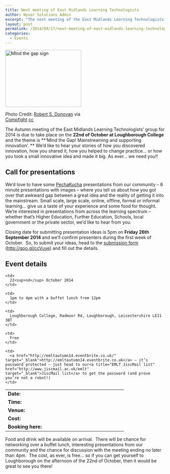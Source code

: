 ```yaml
---
title: Next meeting of East Midlands Learning Technologists
author: Wyver Solutions Admin
excerpt: "The next meeting of the East Midlands Learning Technologists’ group is on 22nd of October and the theme is 'Mind the Gap! Mainstreaming and supporting innovation'. Join us for a great cross-sector sharing and networking opportunity."
layout: post
permalink: /2014/09/17/next-meeting-of-east-midlands-learning-technologists/
categories:
  - Events
---
```

<div id="attachment_1133" style="width: 250px" class="wp-caption alignright">
  <a href="http://www.wyversolutions.co.uk/cms/wp-content/uploads/2014/09/12329159165_a12a8df2ca_m.jpg"><img class="size-full wp-image-1133" src="http://www.wyversolutions.co.uk/cms/wp-content/uploads/2014/09/12329159165_a12a8df2ca_m.jpg" alt="MInd the gap sign" width="240" height="180" /></a>
  
  <p class="wp-caption-text">
    Photo Credit: <a href="https://www.flickr.com/photos/10687935@N04/12329159165/">Robert S. Donovan</a> via <a href="http://compfight.com">Compfight</a> <a href="https://creativecommons.org/licenses/by/2.0/">cc</a>
  </p>
</div>

The Autumn meeting of the East Midlands Learning Technologists’ group for 2014 is due to take place on the **<span data-term="goog_121417682">22nd of October</span> at Loughborough College** and the theme is **&#8216;Mind the Gap! Mainstreaming and supporting innovation&#8217;. ** We&#8217;d like to hear your stories of how you discovered innovation, how you shared it, how you helped to change practice&#8230; or how you took a small innovative idea and made it big. As ever&#8230; we need you!!

## Call for presentations

We’d love to have some <a href="http://en.wikipedia.org/wiki/PechaKucha" target="_blank">PechaKucha</a> presentations from our community &#8211; 6 minute presentations with images &#8211; where you tell us about how you got over that awkward gap between a great idea and the reality of getting it into the mainstream. Small scale, large scale, online, offline, formal or informal learning&#8230; give us a taste of your experience and some food for thought.  We’re interested in presentations from across the learning spectrum – whether that’s Higher Education, Further Education, Schools, local government or the private sector, we’d like to hear from you.

Closing date for submitting presentation ideas is <span data-term="goog_121417683">5pm</span> on **<span data-term="goog_121417684">Friday 26th September 2014</span>** and we&#8217;ll confirm presenters during the first week of October.  So, to submit your ideas, head to the [submission form][1] (<http://goo.gl/ccVuye>) and fill out the details.

## Event details

<table width="75%">
  <tr>
    <td width="33%">
      <strong>Date:</strong>
    </td>
    
    <td>
      22<sup>nd</sup> October 2014
    </td>
  </tr>
  
  <tr>
    <td>
      <strong>Time:</strong>
    </td>
    
    <td>
      1pm to 4pm with a buffet lunch from 12pm
    </td>
  </tr>
  
  <tr>
    <td>
      <strong>Venue:</strong>
    </td>
    
    <td>
      Loughborough College, Radmoor Rd, Loughborough, Leicestershire LE11 3BT
    </td>
  </tr>
  
  <tr>
    <td>
      <strong>Cost:</strong>
    </td>
    
    <td>
      Free
    </td>
  </tr>
  
  <tr>
    <td>
      <strong>Booking here:</strong>
    </td>
    
    <td>
      <a href="http://emltautumn14.eventbrite.co.uk/" target="_blank">http://emltautumn14.eventbrite.co.uk</a> – it’s password protected – just head to our<a title="EMLT JiscMail list" href="http://www.jiscmail.ac.uk/emlt" target="_blank">JiscMail list</a> to get the password (and prove you’re not a robot!)
    </td>
  </tr>
</table>

Food and drink will be available on arrival.  There will be chance for networking over a buffet lunch, interesting presentations from our community and the chance for discussion with the meeting ending no later than <span data-term="goog_121417688">4pm</span>.  The cost, as ever, is free&#8230; so if you can get yourself to Loughborough on the afternoon of the <span data-term="goog_121417689">22nd of October</span>, then it would be great to see you there!



 [1]: http://goo.gl/ccVuye